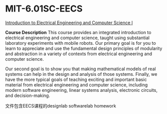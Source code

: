 # MIT-6.01SC-EECS
[Introduction to Electrical Engineering and Computer Science I](https://ocw.mit.edu/courses/electrical-engineering-and-computer-science/6-01sc-introduction-to-electrical-engineering-and-computer-science-i-spring-2011/)

**Course Description**
This course provides an integrated introduction to electrical engineering and computer science, taught using substantial laboratory experiments with mobile robots. Our primary goal is for you to learn to appreciate and use the fundamental design principles of modularity and abstraction in a variety of contexts from electrical engineering and computer science.

Our second goal is to show you that making mathematical models of real systems can help in the design and analysis of those systems. Finally, we have the more typical goals of teaching exciting and important basic material from electrical engineering and computer science, including modern software engineering, linear systems analysis, electronic circuits, and decision-making.

文件包含EECS课程的designlab  softwarelab  homework
